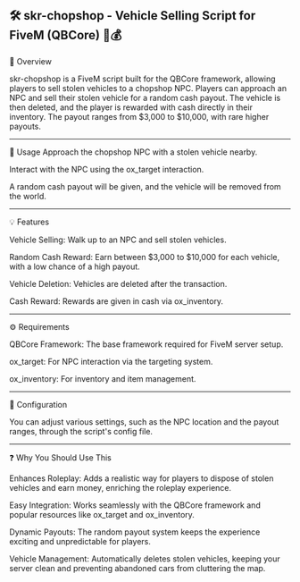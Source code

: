 ## 🛠️ skr-chopshop - Vehicle Selling Script for FiveM (QBCore) 🚗💰

📜 Overview

skr-chopshop is a FiveM script built for the QBCore framework, allowing players to sell stolen vehicles to a chopshop NPC. Players can approach an NPC and sell their stolen vehicle for a random cash payout. The vehicle is then deleted, and the player is rewarded with cash directly in their inventory. The payout ranges from $3,000 to $10,000, with rare higher payouts.

----------------------------------------------------------------------------------

📱 Usage
Approach the chopshop NPC with a stolen vehicle nearby.

Interact with the NPC using the ox_target interaction.

A random cash payout will be given, and the vehicle will be removed from the world.

---------------------------------------------------------------------------------

💡 Features

Vehicle Selling: Walk up to an NPC and sell stolen vehicles.

Random Cash Reward: Earn between $3,000 to $10,000 for each vehicle, with a low chance of a high payout.

Vehicle Deletion: Vehicles are deleted after the transaction.

Cash Reward: Rewards are given in cash via ox_inventory.

----------------------------------------------------------------------------------

⚙️ Requirements

QBCore Framework: The base framework required for FiveM server setup.

ox_target: For NPC interaction via the targeting system.

ox_inventory: For inventory and item management.

----------------------------------------------------------------------------------

🔧 Configuration

You can adjust various settings, such as the NPC location and the payout ranges, through the script's config file.


--------------------------------------------------------------------------------

❓ Why You Should Use This

Enhances Roleplay: Adds a realistic way for players to dispose of stolen vehicles and earn money, enriching the roleplay experience.

Easy Integration: Works seamlessly with the QBCore framework and popular resources like ox_target and ox_inventory.

Dynamic Payouts: The random payout system keeps the experience exciting and unpredictable for players.

Vehicle Management: Automatically deletes stolen vehicles, keeping your server clean and preventing abandoned cars from cluttering the map.
